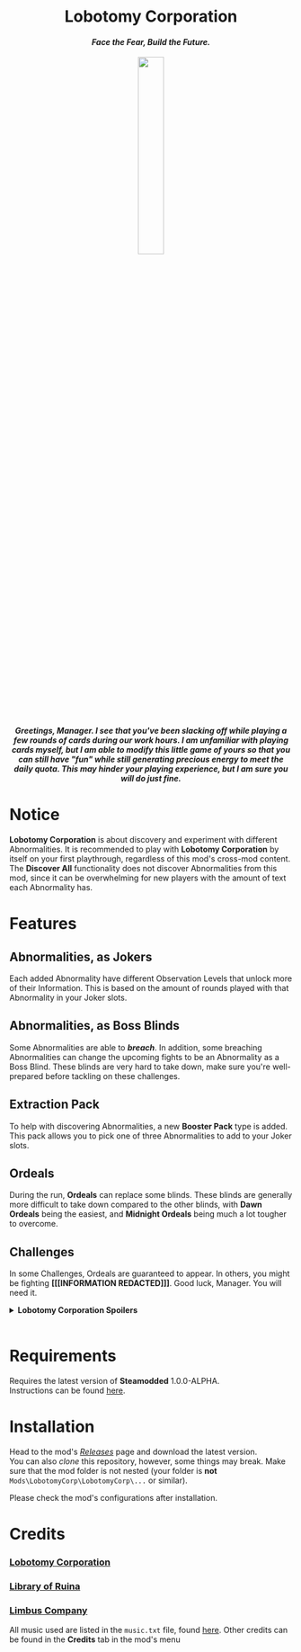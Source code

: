 <h1 align="center">Lobotomy Corporation</h1>
<h4 align="center"><i>Face the Fear, Build the Future.</i></h4>

<p align="center"><img src="assets/LobotomyCorporationLogo.png" style="width:30%" /></p>

<h5 align="center"><i>
Greetings, Manager. 
I see that you've been slacking off while playing a few rounds of cards during our work hours. 
I am unfamiliar with playing cards myself, but I am able to modify this little game of yours so that you can still have "fun" while still generating precious energy to meet the daily quota. 
This may hinder your playing experience, but I am sure you will do just fine.</i></h5>

# Notice
**Lobotomy Corporation** is about discovery and experiment with different Abnormalities. 
It is recommended to play with **Lobotomy Corporation** by itself on your first playthrough, regardless of this mod's cross-mod content.
The **Discover All** functionality does not discover Abnormalities from this mod, since it can be overwhelming for new players with the amount of text each Abnormality has.

# Features
## Abnormalities, as Jokers
Each added Abnormality have different Observation Levels that unlock more of their Information. 
This is based on the amount of rounds played with that Abnormality in your Joker slots.

## Abnormalities, as Boss Blinds
Some Abnormalities are able to ***breach***. 
In addition, some breaching Abnormalities can change the upcoming fights to be an Abnormality as a Boss Blind. 
These blinds are very hard to take down, make sure you're well-prepared before tackling on these challenges.

## Extraction Pack
To help with discovering Abnormalities, a new **Booster Pack** type is added. 
This pack allows you to pick one of three Abnormalities to add to your Joker slots.

## Ordeals
During the run, **Ordeals** can replace some blinds. These blinds are generally more difficult to take down compared to the other blinds, 
with **Dawn Ordeals** being the easiest, and **Midnight Ordeals** being much a lot tougher to overcome.

## Challenges
In some Challenges, Ordeals are guaranteed to appear. In others, you might be fighting **[[[INFORMATION REDACTED]]]**. 
Good luck, Manager. You will need it.

<details>
    <summary><b>Lobotomy Corporation Spoilers</b></summary>
    There are challenges that mirror the Sephirah Meltdowns experienced in the main game. 
    It is recommended that they should be experienced in the actual game before attempting them here.
</details><br>

# Requirements
Requires the latest version of **Steamodded** 1.0.0-ALPHA.  
Instructions can be found [here](https://github.com/Steamodded/smods/wiki).

# Installation
Head to the mod's *[Releases](https://github.com/Mysthaps/LobotomyCorp/releases/latest)* page and download the latest version.  
You can also *clone* this repository, however, some things may break. 
Make sure that the mod folder is not nested (your folder is **not** ``Mods\LobotomyCorp\LobotomyCorp\...`` or similar). 
 
Please check the mod's configurations after installation. 

# Credits
### **[Lobotomy Corporation](https://store.steampowered.com/app/568220/Lobotomy_Corporation__Monster_Management_Simulation/)**
### **[Library of Ruina](https://store.steampowered.com/app/1256670/Library_Of_Ruina/)**
### **[Limbus Company](https://store.steampowered.com/app/1973530/Limbus_Company/)** 

All music used are listed in the ``music.txt`` file, found [here](https://github.com/Mysthaps/LobotomyCorp/blob/main/music.txt).
Other credits can be found in the **Credits** tab in the mod's menu